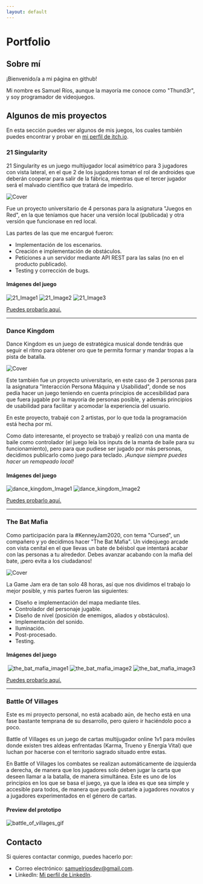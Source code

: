 ```yaml
---
layout: default
---
```


# Portfolio
## Sobre mí
¡Bienvenido/a a mi página en github!

Mi nombre es Samuel Ríos, aunque la mayoría me conoce como "Thund3r", y soy programador de videojuegos.

## Algunos de mis proyectos
En esta sección puedes ver algunos de mis juegos, los cuales también puedes encontrar y probar en [mi perfil de itch.io](https://thund3rdev.itch.io/).

### 21 Singularity
21 Singularity es un juego multijugador local asimétrico para 3 jugadores con vista lateral, en el que 2 de los jugadores toman el rol de androides que deberán cooperar para salir de la fábrica, mientras que el tercer jugador será el malvado científico que tratará de impedirlo.

![Cover](./img/21singularity_cover.png)

Fue un proyecto universitario de 4 personas para la asignatura "Juegos en Red", en la que teníamos que hacer una versión local (publicada) y otra versión que funcionase en red local.

Las partes de las que me encargué fueron:
- Implementación de los escenarios.
- Creación e implementación de obstáculos.
- Peticiones a un servidor mediante API REST para las salas (no en el producto publicado).
- Testing y corrección de bugs.

#### Imágenes del juego
![21_Image1](./img/21singularity_img1.png)
![21_Image2](./img/21singularity_img2.png)
![21_Image3](./img/21singularity_img3.png)

[Puedes probarlo aquí.](https://nanateam.itch.io/21-singularity)

* * *

### Dance Kingdom
Dance Kingdom es un juego de estratégica musical donde tendrás que seguir el ritmo para obtener oro que te permita formar y mandar tropas a la pista de batalla.

![Cover](./img/danceKingdom_cover.jpg)

Este también fue un proyecto universitario, en este caso de 3 personas para la asignatura "Interacción Persona Máquina y Usabilidad", donde se nos pedía hacer un juego teniendo en cuenta principios de accesibilidad para que fuera jugable por la mayoría de personas posible, y además principios de usabilidad para facilitar y acomodar la experiencia del usuario.

En este proyecto, trabajé con 2 artistas, por lo que toda la programación está hecha por mí.

Como dato interesante, el proyecto se trabajó y realizó con una manta de baile como controlador (el juego leía los inputs de la manta de baile para su funcionamiento), pero para que pudiese ser jugado por más personas, decidimos publicarlo como juego para teclado. _¡Aunque siempre puedes hacer un remapeado local!_

#### Imágenes del juego
![dance_kingdom_Image1](./img/danceKingdom_img1.jpg)
![dance_kingdom_Image2](./img/danceKingdom_img2.jpg)

[Puedes probarlo aquí.](https://thund3rdev.itch.io/dance-kingdom)

* * *

### The Bat Mafia
Como participación para la #KenneyJam2020, con tema "Cursed", un compañero y yo decidimos hacer "The Bat Mafia". Un videojuego arcade con vista cenital en el que llevas un bate de béisbol que intentará acabar con las personas a tu alrededor. Debes avanzar acabando con la mafia del bate, ¡pero evita a los ciudadanos!

![Cover](./img/theBatMafia_cover.png)

La Game Jam era de tan solo 48 horas, así que nos dividimos el trabajo lo mejor posible, y mis partes fueron las siguientes:
- Diseño e implementación del mapa mediante tiles.
- Controlador del personaje jugable.
- Diseño de nivel (posición de enemigos, aliados y obstáculos).
- Implementación del sonido.
- Iluminación.
- Post-procesado.
- Testing.

#### Imágenes del juego
<p align="center">
  <img alt="the_bat_mafia_image1" src="./img/theBatMafia_img1.png" />
  <img alt="the_bat_mafia_image2" src="./img/theBatMafia_img2.png" />
  <img alt="the_bat_mafia_image3" src="./img/theBatMafia_img3.png" />
</p>

[Puedes probarlo aquí.](https://thund3rdev.itch.io/the-bat-mafia)

* * *

### Battle Of Villages
Este es mi proyecto personal, no está acabado aún, de hecho está en una fase bastante temprana de su desarrollo, pero quiero ir haciéndolo poco a poco.

Battle of Villages es un juego de cartas multijugador online 1v1 para móviles donde existen tres aldeas enfrentadas (Karma, Trueno y Energía Vital) que luchan por hacerse con el territorio sagrado situado entre estas.

En Battle of Villages los combates se realizan automáticamente de izquierda a derecha, de manera que los jugadores solo deben jugar la carta que deseen llamar a la batalla, de manera simultánea. Este es uno de los principios en los que se basa el juego, ya que la idea es que sea simple y accesible para todos, de manera que pueda gustarle a jugadores novatos y a jugadores experimentados en el género de cartas.

#### Preview del prototipo
![battle_of_villages_gif](./img/battleOfVillages.gif)


## Contacto
Si quieres contactar conmigo, puedes hacerlo por:
- Correo electrónico: [samuelriosdev@gmail.com](mailto:samuelriosdev@gmail.com).
- LinkedIn: [Mi perfil de LinkedIn](https://www.linkedin.com/in/samuel-r%C3%ADos-ba51661a3/).

<!---
Text can be **bold**, _italic_, or ~~strikethrough~~.

[Link to another page](./another-page.html).

There should be whitespace between paragraphs.

There should be whitespace between paragraphs. We recommend including a README, or a file with information about your project.

# Header 1

This is a normal paragraph following a header. GitHub is a code hosting platform for version control and collaboration. It lets you and others work together on projects from anywhere.

## Header 2

> This is a blockquote following a header.
>
> When something is important enough, you do it even if the odds are not in your favor.

### Header 3

```js
// Javascript code with syntax highlighting.
var fun = function lang(l) {
  dateformat.i18n = require('./lang/' + l)
  return true;
}
```

```ruby
# Ruby code with syntax highlighting
GitHubPages::Dependencies.gems.each do |gem, version|
  s.add_dependency(gem, "= #{version}")
end
```

#### Header 4

*   This is an unordered list following a header.
*   This is an unordered list following a header.
*   This is an unordered list following a header.

##### Header 5

1.  This is an ordered list following a header.
2.  This is an ordered list following a header.
3.  This is an ordered list following a header.

###### Header 6

| head1        | head two          | three |
|:-------------|:------------------|:------|
| ok           | good swedish fish | nice  |
| out of stock | good and plenty   | nice  |
| ok           | good `oreos`      | hmm   |
| ok           | good `zoute` drop | yumm  |

### There's a horizontal rule below this.

* * *

### Here is an unordered list:

*   Item foo
*   Item bar
*   Item baz
*   Item zip

### And an ordered list:

1.  Item one
1.  Item two
1.  Item three
1.  Item four

### And a nested list:

- level 1 item
  - level 2 item
  - level 2 item
    - level 3 item
    - level 3 item
- level 1 item
  - level 2 item
  - level 2 item
  - level 2 item
- level 1 item
  - level 2 item
  - level 2 item
- level 1 item

### Small image

![Octocat](https://github.githubassets.com/images/icons/emoji/octocat.png)

### Large image

![Branching](https://guides.github.com/activities/hello-world/branching.png)


### Definition lists can be used with HTML syntax.

<dl>
<dt>Name</dt>
<dd>Godzilla</dd>
<dt>Born</dt>
<dd>1952</dd>
<dt>Birthplace</dt>
<dd>Japan</dd>
<dt>Color</dt>
<dd>Green</dd>
</dl>

```
Long, single-line code blocks should not wrap. They should horizontally scroll if they are too long. This line should be long enough to demonstrate this.
```

```
The final element.
```
-->